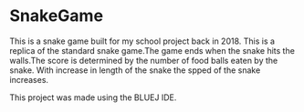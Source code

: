 # SnakeGame
This is a snake game built for my school project back in 2018.
This is a replica of the standard snake game.The game ends when the snake hits the walls.The score is determined by the number of food balls eaten by the snake.
With increase in length of the snake the spped of the snake increases.

This project was made using the BLUEJ IDE.
